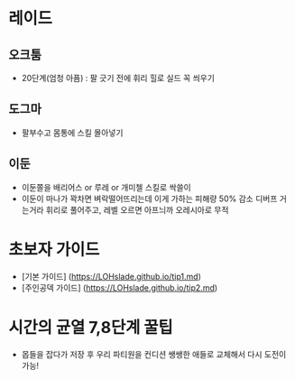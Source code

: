 # 레이드
## 오크툼
- 20단계(엄청 아픔) : 팔 긋기 전에 휘리 힐로 실드 꼭 씌우기
## 도그마
- 팔부수고 몸통에 스킬 몰아넣기
## 이둔
- 이둔쫄을 배리어스 or 루레 or 개미첼 스킬로 싹쓸이
- 이둔이 마나가 꽉차면 벼락떨어뜨리는데 이게 가하는 피해량 50% 감소 디버프 거는거라 휘리로 풀어주고, 레벨 오르면 아프늬까 오레시아로 무적

# 초보자 가이드
- [기본 가이드] (https://LOHslade.github.io/tip1.md)
- [주인공덱 가이드] (https://LOHslade.github.io/tip2.md)

# 시간의 균열 7,8단계 꿀팁
- 몹들을 잡다가 저장 후 우리 파티원을 컨디션 쌩쌩한 애들로 교체해서 다시 도전이 가능!
